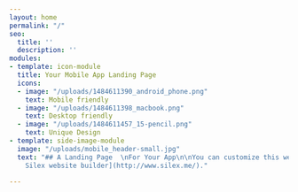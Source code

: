 ```yaml
---
layout: home
permalink: "/"
seo:
  title: ''
  description: ''
modules:
- template: icon-module
  title: Your Mobile App Landing Page
  icons:
  - image: "/uploads/1484611390_android_phone.png"
    text: Mobile friendly
  - image: "/uploads/1484611398_macbook.png"
    text: Desktop friendly
  - image: "/uploads/1484611457_15-pencil.png"
    text: Unique Design
- template: side-image-module
  image: "/uploads/mobile_header-small.jpg"
  text: "## A Landing Page  \nFor Your App\n\nYou can customize this web page with[
    Silex website builder](http://www.silex.me/)."

---
```

